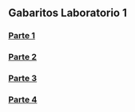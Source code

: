 ## Gabaritos Laboratorio 1

### [Parte 1](./parte1)
### [Parte 2](./parte2)
### [Parte 3](./parte3)
### [Parte 4](./parte4)
<!--
### [Parte 5]()
-->
